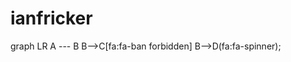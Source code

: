 # ianfricker

  <div class="mermaid">
  graph LR
      A --- B
      B-->C[fa:fa-ban forbidden]
      B-->D(fa:fa-spinner);
  </div>
  <script src="https://unpkg.com/mermaid@8.4.8/dist/mermaid.js"></script>
  <script>mermaid.initialize({startOnLoad:true});</script>
